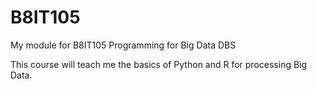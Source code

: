 # B8IT105
My module for B8IT105 Programming for Big Data DBS

This course will teach me the basics of Python and R for processing Big Data. 